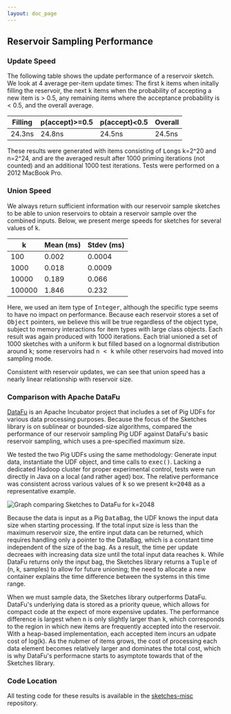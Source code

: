 ```yaml
---
layout: doc_page
---
```


## Reservoir Sampling Performance

### Update Speed

The following table shows the update performance of a reservoir sketch. We look at 4 average per-item update times:
The first <tt>k</tt> items when initally filling the reservoir, the next <tt>k</tt> items when the probability of
accepting a new item is > 0.5, any remaining items where the acceptance probability is < 0.5, and the overall average.

Filling|p(accept)>=0.5|p(accept)<0.5|Overall
-----|-----|-----|-----
24.3ns|24.8ns|24.5ns|24.5ns

These results were generated with items consisting of <tt>Long</tt>s k=2^20 and n=2^24, and are the averaged result after
1000 priming iterations (not counted) and an additional 1000 test iterations. Tests were performed on a 2012 MacBook Pro.

### Union Speed

We always return sufficient information with our reservoir sample sketches to be able to union reservoirs to obtain
a reservoir sample over the combined inputs. Below, we present merge speeds for sketches for several values of <tt>k</tt>.

k | Mean (ms) | Stdev (ms)
-------|-------|----------
100    | 0.002 | 0.0004
1000   | 0.018 | 0.0009
10000  | 0.189 | 0.066
100000 | 1.846 | 0.232

Here, we used an item type of <tt>Integer</tt>, although the specific type seems to have no impact on performance. Because each
reservoir stores a set of <tt>Object</tt> pointers, we believe this will be true regardless of the object type, subject to memory
interactions for item types with large class objects. Each result was again produced with 1000 iterations. Each trial
unioned a set of 1000 sketches with a uniform <tt>k</tt> but filled based on a lognormal distribution around <tt>k</tt>; some reservoirs
had <tt>n < k</tt> while other reservoirs had moved into sampling mode.

Consistent with reservoir updates, we can see that union speed has a nearly linear relationship with reservoir size.

### Comparison with Apache DataFu

[DataFu](datafu.apache.org) is an Apache Incubator project that includes a set of Pig UDFs for various data processing purposes.
Because the focus of the Sketches library is on sublinear or bounded-size algorithms, compared the performance of our reservoir
sampling Pig UDF against DataFu's basic reservoir sampling, which uses a pre-specified maximum size.

We tested the two Pig UDFs using the same methodology: Generate input data, instantiate the UDF object, and time calls to <tt>exec()</tt>.
Lacking a dedicated Hadoop cluster for proper experimental control, tests were run directly in Java on a local (and rather aged) box.
The relative performance was consistent across various values of <tt>k</tt> so we present <tt>k=2048</tt> as a representative example.

![Graph comparing Sketches to DataFu for k=2048]({{site.docs_img_dir}}/sampling/compare_datafu.k2048.png)

Because the data is input as a Pig <tt>DataBag</tt>, the UDF knows the input data size when starting processing. If the total input size is
less than the maximum reservoir size, the entire input data can be returned, which requires handling only a pointer to the DataBag,
which is a constant time independent of the size of the bag. As a result, the time per update decreaes with increasing data size until
the total input data reaches <tt>k</tt>. While DataFu returns only the input bag, the Sketches library returns a <tt>Tuple</tt> of (n, k, samples)
to allow for future unioning; the need to allocate a new container explains the time difference between the systems in this time range.

When we must sample data, the Sketches library outperforms DataFu. DataFu's underlying data is stored as a priority queue, which
allows for compact code at the expect of more expensive updates. The performance difference is largest when <tt>n</tt> is only slightly
larger than <tt>k</tt>, which corresponds to the region in which new items are frequently accepted into the reservoir. With a heap-based
implementation, each accepted item incurs an udpate cost of log(k). As the nubmer of items grows, the cost of processing each
data element becomes relatively larger and dominates the total cost, which is why DataFu's performacne starts to asymptote towards
that of the Sketches library.

### Code Location

All testing code for these results is available in the [sketches-misc](https://github.com/DataSketches/sketches-misc) repository.

